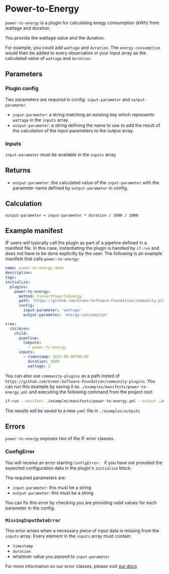# Power-to-Energy

`power-to-energy` is a plugin for calculating enegy consumption (kWh) from wattage and duration.

You provide the wattage value and the duration.

For example, you could add `wattage` and `duration`. The `energy-consumption` would then be added to every observation in your input array as the calculated value of `wattage` and `duration`.

## Parameters

### Plugin config

Two parameters are required in config: `input-parameter` and `output-parameter`.

- `input-parameter`: a string matching an existing key which represents `wattage` in the `inputs` array.
- `output-parameter`: a string defining the name to use to add the result of the calculation of the input parameters to the output array.

### Inputs

`input-parameter` must be available in the `inputs` array

## Returns

- `output-parameter`: the calculated value of the `input-parameter` with the parameter name defined by `output-parameter` in config.

## Calculation

```pseudocode
output-parameter = input-parameter * duration / 3600 / 1000
```

## Example manifest

IF users will typically call the plugin as part of a pipeline defined in a manifest file. In this case, instantiating the plugin is handled by `if-run` and does not have to be done explicitly by the user. The following is an example manifest that calls `power-to-energy`:

```yaml
name: power-to-energy-demo
description:
tags:
initialize:
  plugins:
    power-to-energy:
      method: ConvertPowerToEnergy
      path: 'https://github.com/Green-Software-Foundation/community-plugins'
      config:
        input-parameter: 'wattage'
        output-parameter: 'energy-consumption'

tree:
  children:
    child:
      pipeline:
        compute:
          - power-to-energy
      inputs:
        - timestamp: 2023-08-06T00:00
          duration: 3600
          wattage: 3
```
You can also use `community-plugins` as a path insted of `https://github.com/Green-Software-Foundation/community-plugins`. 
You can run this example by saving it as `./examples/manifests/power-to-energy.yml` and executing the following command from the project root:

```sh
if-run --manifest ./examples/manifests/power-to-energy.yml --output ./examples/outputs/power-to-energy
```

The results will be saved to a new `yaml` file in `./examples/outputs`

## Errors

`power-to-energy` exposes two of the IF error classes.

### ConfigError

You will receive an error starting `ConfigError: ` if you have not provided the expected configuration data in the plugin's `initialize` block.

The required parameters are:

- `input-parameter`: this must be a string
- `output-parameter`: this must be a string

You can fix this error by checking you are providing valid values for each parameter in the config.

### `MissingInputDataError`

This error arises when a necessary piece of input data is missing from the `inputs` array.
Every element in the `inputs` array must contain:

- `timestamp`
- `duration`
- whatever value you passed to `input-parameter`

For more information on our error classes, please visit [our docs](https://if.greensoftware.foundation/reference/errors)
